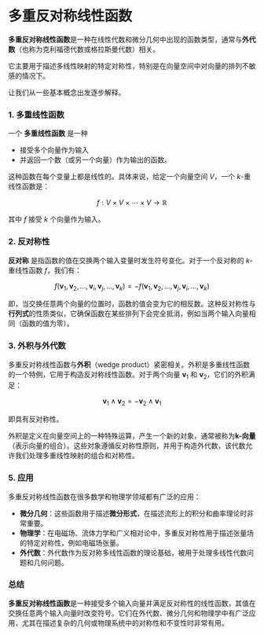 # 多重反对称线性函数
**多重反对称线性函数**是一种在线性代数和微分几何中出现的函数类型，通常与**外代数**（也称为克利福德代数或格拉斯曼代数）相关。

它主要用于描述多线性映射的特定对称性，特别是在向量空间中对向量的排列不敏感的情况下。

让我们从一些基本概念出发逐步解释。

### 1. **多重线性函数**
一个 **多重线性函数** 是一种
- 接受多个向量作为输入
- 并返回一个数（或另一个向量）作为输出的函数。

这种函数在每个变量上都是线性的。具体来说，给定一个向量空间 $V$，一个 $k$-重线性函数是：
```math
f: V \times V \times \cdots \times V \to \mathbb{R}
```
其中 $f$ 接受 $k$ 个向量作为输入。

### 2. **反对称性**
**反对称** 是指函数的值在交换两个输入变量时发生符号变化。对于一个反对称的 $k$-重线性函数 $f$，我们有：
```math
f(\mathbf{v}_1, \mathbf{v}_2, \dots, \mathbf{v}_i, \mathbf{v}_j, \dots, \mathbf{v}_k) = -f(\mathbf{v}_1, \mathbf{v}_2, \dots, \mathbf{v}_j, \mathbf{v}_i, \dots, \mathbf{v}_k)
```
即，当交换任意两个向量的位置时，函数的值会变为它的相反数。这种反对称性与**行列式**的性质类似，它确保函数在某些排列下会完全抵消，例如当两个输入向量相同（函数的值为零）。

### 3. **外积与外代数**
多重反对称线性函数与**外积**（wedge product）紧密相关。外积是多重线性函数的一个特例，它用于构造反对称线性函数。对于两个向量 $\mathbf{v}_1$ 和 $\mathbf{v}_2$，它们的外积满足：
```math
\mathbf{v}_1 \wedge \mathbf{v}_2 = - \mathbf{v}_2 \wedge \mathbf{v}_1
```
即具有反对称性。

外积是定义在向量空间上的一种特殊运算，产生一个新的对象，通常被称为**k-向量**（表示向量的组合）。这些对象遵循反对称性原则，并用于构造外代数，该代数允许我们处理多重线性映射的组合和对称性。

### 5. **应用**
多重反对称线性函数在很多数学和物理学领域都有广泛的应用：
- **微分几何**：这些函数用于描述**微分形式**，在描述流形上的积分和曲率理论时非常重要。
- **物理学**：在电磁场、流体力学和广义相对论中，多重反对称性用于描述张量场的特定对称性，例如电磁场张量。
- **外代数**：外代数作为反对称多线性函数的理论基础，被用于处理多线性代数问题和几何问题。

### 总结
**多重反对称线性函数**是一种接受多个输入向量并满足反对称性的线性函数，其值在交换任意两个输入向量时改变符号。它们在外代数、微分几何和物理学中有广泛应用，尤其在描述复杂的几何或物理系统中的对称性和不变性时非常有用。
